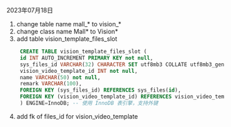 2023年07月18日
1. change table name mall_* to vision_*
2. change class name Mall* to Vision*
3. add table vision_template_files_slot
   ```sql
    CREATE TABLE vision_template_files_slot (
    id INT AUTO_INCREMENT PRIMARY KEY not null,
    sys_files_id VARCHAR(32) CHARACTER SET utf8mb3 COLLATE utf8mb3_general_ci not null, -- 设置相同的字符集和排序规则
    vision_video_template_id INT not null,
    name VARCHAR(50) not null,
    remark VARCHAR(100),
    FOREIGN KEY (sys_files_id) REFERENCES sys_files(id),
    FOREIGN KEY (vision_video_template_id) REFERENCES vision_video_template_version(id)
    ) ENGINE=InnoDB; -- 使用 InnoDB 表引擎，支持外键
    ```
4. add fk of files_id for vision_video_template